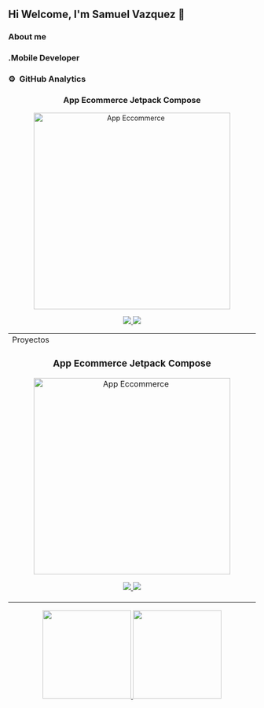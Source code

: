 ## Hi Welcome, I'm Samuel Vazquez 👋

### About me 
### .Mobile Developer
### ⚙️ &nbsp;GitHub Analytics
<table>
<tr>
<td width="50%">Proyectos
               <br>
<h3 align="center">App Ecommerce Jetpack Compose</h3>
<div align="center">                                       
<a href="https://github.com/samuck21/EcommerceApp" target="_blank"><img src="https://i.imgur.com/7uCBigG.jpg" width="400" alt="App Eccommerce"></a>
<br>
<p>
<a href="https://github.com/samuck21/EcommerceApp" target="_blank">
<img src="https://img.shields.io/badge/C%C3%93DIGO-80ffaa?style=for-the-badge&logo=github&logoColor=black">
</a>
<a href="https://github.com/samuck21/EcommerceApp" target="_blank">
<img src="https://img.shields.io/badge/C%C3%93DIGO-80ffaa?style=for-the-badge&logo=github&logoColor=black">
</a>
</p>
  
</div>
                                                                                      
</td>
<h3 align="center">App Ecommerce Jetpack Compose</h3>
<div align="center">                                       
<a href="https://github.com/samuck21/EcommerceApp" target="_blank"><img src="https://i.imgur.com/7uCBigG.jpg" width="400" alt="App Eccommerce"></a>
<br>
<p>
<a href="https://github.com/samuck21/EcommerceApp" target="_blank">
<img src="https://img.shields.io/badge/C%C3%93DIGO-80ffaa?style=for-the-badge&logo=github&logoColor=black">
</a>
<a href="https://github.com/samuck21/EcommerceApp" target="_blank">
<img src="https://img.shields.io/badge/C%C3%93DIGO-80ffaa?style=for-the-badge&logo=github&logoColor=black">
</a>
</p>

</div>                                                             
</table>                                                                                 
</div>

<p align="center">
<a href="https://github.com/samuck21">
  <img height="180em" src="https://github-readme-stats-eight-theta.vercel.app/api?username=samuck21&show_icons=true&theme=algolia&include_all_commits=true&count_private=true"/>
  <img height="180em" src="https://github-readme-stats-eight-theta.vercel.app/api/top-langs/?username=samuck21&layout=compact&langs_count=8&theme=algolia"/>
</a>
</p>



<!--
**samuck21/samuck21** is a ✨ _special_ ✨ repository because its `README.md` (this file) appears on your GitHub profile.

Here are some ideas to get you started:

- 🔭 I’m currently working on ...
- 🌱 I’m currently learning ...
- 👯 I’m looking to collaborate on ...
- 🤔 I’m looking for help with ...
- 💬 Ask me about ...
- 📫 How to reach me: ...
- 😄 Pronouns: ...
- ⚡ Fun fact: ...
-->
